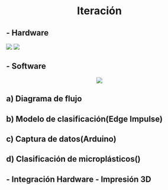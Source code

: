 <h1 align = "center">Iteración</h1>
<h2 align = "left">- Hardware</h2>
<img src="https://github.com/SebastianSilvaSC/Fundamento-Grupo_5/blob/main/Proyecto/Imagenes/F_esquemático.png">
<img src="https://github.com/SebastianSilvaSC/Fundamento-Grupo_5/blob/main/Proyecto/Imagenes/G_Partes.jpg">
<h2 align = "left">- Software</h2>
<p align="center"><img src="https://github.com/SebastianSilvaSC/Fundamento-Grupo_5/blob/main/Proyecto/Imagenes/G_DF.jpg"></p>
<h2 align = "left">a) Diagrama de flujo</h2>
<h2 align = "left">b) Modelo de clasificación(Edge Impulse)</h2>
<h2 align = "left">c) Captura de datos(Arduino)</h2>
<h2 align = "left">d) Clasificación de microplásticos()</h2>

<h2 align = "left">- Integración Hardware - Impresión 3D</h2>
